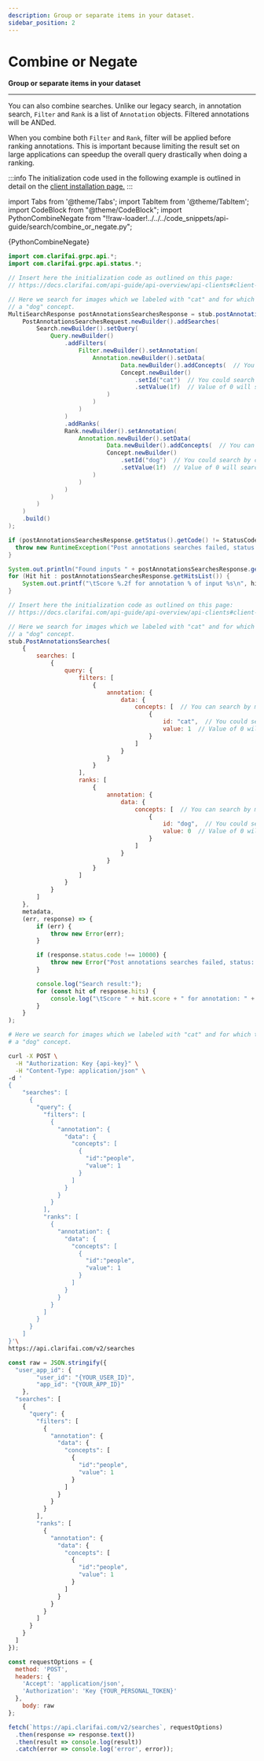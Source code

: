 ```yaml
---
description: Group or separate items in your dataset.
sidebar_position: 2
---
```


# Combine or Negate

**Group or separate items in your dataset**
<hr />

You can also combine searches. Unlike our legacy search, in annotation search, `Filter` and `Rank` is a list of `Annotation` objects. Filtered annotations will be ANDed. 

When you combine both `Filter` and `Rank`, filter will be applied before ranking annotations. This is important because limiting the result set on large applications can speedup the overall query drastically when doing a ranking.

:::info
The initialization code used in the following example is outlined in detail on the [client installation page.](../api-overview/api-clients#client-installation-instructions)
:::

import Tabs from '@theme/Tabs';
import TabItem from '@theme/TabItem';
import CodeBlock from "@theme/CodeBlock";
import PythonCombineNegate from "!!raw-loader!../../../code_snippets/api-guide/search/combine_or_negate.py";

<Tabs>

<TabItem value="python" label="Python">
    <CodeBlock className="language-python">{PythonCombineNegate}</CodeBlock>
</TabItem>

<TabItem value="java" label="Java">

```java
import com.clarifai.grpc.api.*;
import com.clarifai.grpc.api.status.*;

// Insert here the initialization code as outlined on this page:
// https://docs.clarifai.com/api-guide/api-overview/api-clients#client-installation-instructions

// Here we search for images which we labeled with "cat" and for which the General prediction model does not find
// a "dog" concept.
MultiSearchResponse postAnnotationsSearchesResponse = stub.postAnnotationsSearches(
    PostAnnotationsSearchesRequest.newBuilder().addSearches(
        Search.newBuilder().setQuery(
            Query.newBuilder()
                .addFilters(
                    Filter.newBuilder().setAnnotation(
                        Annotation.newBuilder().setData(
                                Data.newBuilder().addConcepts(  // You can search by multiple concepts.
                                Concept.newBuilder()
                                    .setId("cat")  // You could search by concept Name as well.
                                    .setValue(1f)  // Value of 0 will search for images that don't have the concept.
                            )
                        )
                    )
                )
                .addRanks(
                Rank.newBuilder().setAnnotation(
                    Annotation.newBuilder().setData(
                            Data.newBuilder().addConcepts(  // You can search by multiple concepts.
                            Concept.newBuilder()
                                .setId("dog")  // You could search by concept Name as well.
                                .setValue(1f)  // Value of 0 will search for images that don't have the concept.
                        )
                    )
                )
            )
        )    
    )
    .build()
);

if (postAnnotationsSearchesResponse.getStatus().getCode() != StatusCode.SUCCESS) {
  throw new RuntimeException("Post annotations searches failed, status: " + postAnnotationsSearchesResponse.getStatus());
}

System.out.println("Found inputs " + postAnnotationsSearchesResponse.getHitsCount() + ":");
for (Hit hit : postAnnotationsSearchesResponse.getHitsList()) {
    System.out.printf("\tScore %.2f for annotation % of input %s\n", hit.getScore(), hit.getAnnotation().getId(), hit.getInput().getId())
}
```
</TabItem>

<TabItem value="nodejs" label="NodeJS">

```javascript
// Insert here the initialization code as outlined on this page:
// https://docs.clarifai.com/api-guide/api-overview/api-clients#client-installation-instructions

// Here we search for images which we labeled with "cat" and for which the General prediction model does not find
// a "dog" concept.
stub.PostAnnotationsSearches(
    {
        searches: [
            {
                query: {
                    filters: [
                        {
                            annotation: {
                                data: {
                                    concepts: [  // You can search by multiple concepts.
                                        {
                                            id: "cat",  // You could search by concept Name as well.
                                            value: 1  // Value of 0 will search for images that don't have the concept
                                        }
                                    ]
                                }
                            }
                        }
                    ],
                    ranks: [
                        {
                            annotation: {
                                data: {
                                    concepts: [  // You can search by multiple concepts.
                                        {
                                            id: "dog",  // You could search by concept Name as well.
                                            value: 0  // Value of 0 will search for images that don't have the concept
                                        }
                                    ]
                                }
                            }
                        }
                    ]             
                }
            }
        ]
    },
    metadata,
    (err, response) => {
        if (err) {
            throw new Error(err);
        }

        if (response.status.code !== 10000) {
            throw new Error("Post annotations searches failed, status: " + response.status.description);
        }

        console.log("Search result:");
        for (const hit of response.hits) {
            console.log("\tScore " + hit.score + " for annotation: " + hit.annotation.id + " of input: ", hit.input.id);
        }
    }
);
```
</TabItem>

<TabItem value="curl" label="cURL">

```bash
# Here we search for images which we labeled with "cat" and for which the General prediction model does not find
# a "dog" concept.

curl -X POST \
  -H "Authorization: Key {api-key}" \
  -H "Content-Type: application/json" \
-d '
{
    "searches": [
      {
        "query": {
          "filters": [
            {
              "annotation": {
                "data": {
                  "concepts": [
                    {
                      "id":"people",
                      "value": 1
                    }
                  ]
                }
              }
            }
          ],
          "ranks": [
            {
              "annotation": {
                "data": {
                  "concepts": [
                    {
                      "id":"people",
                      "value": 1
                    }
                  ]
                }
              }
            }
          ]
        }
      }
    ]
}'\
https://api.clarifai.com/v2/searches
```
</TabItem>

<TabItem value="js_rest" label="Javascript (REST)">

```javascript
const raw = JSON.stringify({
  "user_app_id": {
		"user_id": "{YOUR_USER_ID}",
		"app_id": "{YOUR_APP_ID}"
	},
  "searches": [
    {
      "query": {
        "filters": [
          {
            "annotation": {
              "data": {
                "concepts": [
                  {
                    "id":"people",
                    "value": 1
                  }
                ]
              }
            }
          }
        ],
        "ranks": [
          {
            "annotation": {
              "data": {
                "concepts": [
                  {
                    "id":"people",
                    "value": 1
                  }
                ]
              }
            }
          }
        ]
      }
    }
  ]
});

const requestOptions = {
  method: 'POST',
  headers: {
    'Accept': 'application/json',
    'Authorization': 'Key {YOUR_PERSONAL_TOKEN}'
  },
	body: raw
};

fetch(`https://api.clarifai.com/v2/searches`, requestOptions)
  .then(response => response.text())
  .then(result => console.log(result))
  .catch(error => console.log('error', error));
```
</TabItem>

</Tabs>

